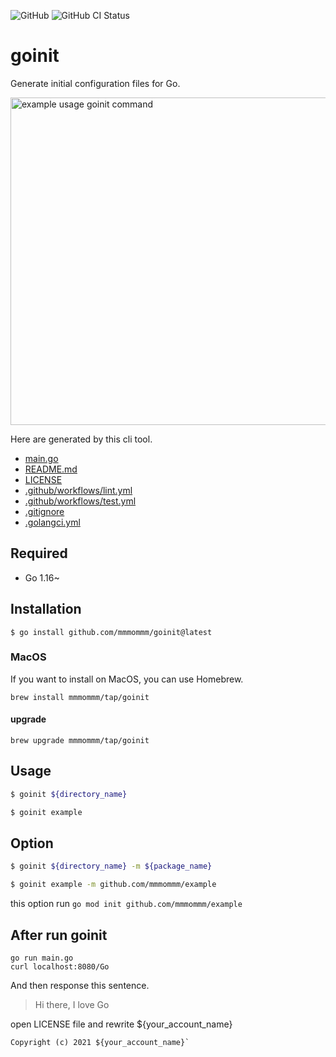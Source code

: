 ![GitHub](https://img.shields.io/github/license/mmmommm/goinit)
![GitHub CI Status](https://img.shields.io/github/workflow/status/mmmommm/goinit/ci?label=CI)

# goinit
Generate initial configuration files for Go.

<img width="524" alt="example usage goinit command" src="https://user-images.githubusercontent.com/51479834/143152499-3e4dbd69-ded8-4121-8d58-a57f623bb4e0.png">

Here are generated by this cli tool.

- [main.go](https://github.com/mmmommm/goinit/blob/main/cmd/files/main.go)
- [README.md](https://github.com/mmmommm/goinit/blob/main/cmd/files/README.md)
- [LICENSE](https://github.com/mmmommm/goinit/blob/main/cmd/files/LICENSE)
- [.github/workflows/lint.yml](https://github.com/mmmommm/goinit/blob/main/cmd/files/lint.yml)
- [.github/workflows/test.yml](https://github.com/mmmommm/goinit/blob/main/cmd/files/test.yml)
- [.gitignore](https://github.com/mmmommm/goinit/blob/main/cmd/files/.gitignore)
- [.golangci.yml](https://github.com/mmmommm/goinit/blob/main/cmd/files/.golangci.yml)

## Required
- Go 1.16~

## Installation
```
$ go install github.com/mmmommm/goinit@latest
```

### MacOS
If you want to install on MacOS, you can use Homebrew.
```
brew install mmmommm/tap/goinit
```

#### upgrade
```
brew upgrade mmmommm/tap/goinit
```
## Usage
```sh
$ goinit ${directory_name}

$ goinit example
```

## Option
```sh
$ goinit ${directory_name} -m ${package_name}

$ goinit example -m github.com/mmmommm/example
```
this option run `go mod init github.com/mmmommm/example`

## After run goinit

```
go run main.go
curl localhost:8080/Go
```

And then response this sentence.
>Hi there, I love Go

open LICENSE file and rewrite ${your_account_name}

```
Copyright (c) 2021 ${your_account_name}`
```
